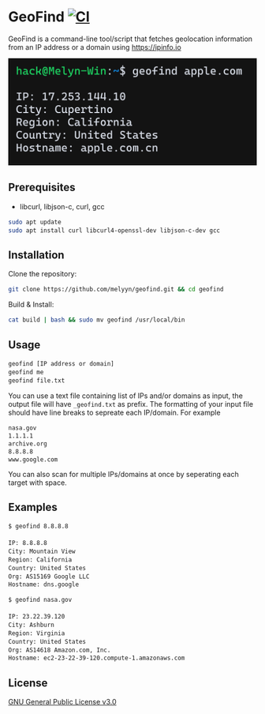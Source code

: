 # GeoFind   [![CI](https://github.com/Melyyn/geofind/actions/workflows/ci.yml/badge.svg)](https://github.com/Melyyn/geofind/actions/workflows/ci.yml)

GeoFind is a command-line tool/script that fetches geolocation information from an IP address or a domain using https://ipinfo.io

![Screenshot](/.github/screenshot.png)

## Prerequisites
- libcurl, libjson-c, curl, gcc

```bash
sudo apt update
sudo apt install curl libcurl4-openssl-dev libjson-c-dev gcc
```

## Installation
Clone the repository:
```bash
git clone https://github.com/melyyn/geofind.git && cd geofind
```

Build & Install:
```bash
cat build | bash && sudo mv geofind /usr/local/bin
```

## Usage
```bash
geofind [IP address or domain]
geofind me
geofind file.txt
```
You can use a text file containing list of IPs and/or domains as input, the output file will have `_geofind.txt` as prefix. The formatting of your input file should have line breaks to sepreate each IP/domain. For example
```
nasa.gov
1.1.1.1
archive.org
8.8.8.8
www.google.com
```

You can also scan for multiple IPs/domains at once by seperating each target with space.

## Examples
```bash
$ geofind 8.8.8.8

IP: 8.8.8.8
City: Mountain View
Region: California
Country: United States
Org: AS15169 Google LLC
Hostname: dns.google
```

```bash
$ geofind nasa.gov

IP: 23.22.39.120
City: Ashburn
Region: Virginia
Country: United States
Org: AS14618 Amazon.com, Inc.
Hostname: ec2-23-22-39-120.compute-1.amazonaws.com
```

## License
[GNU General Public License v3.0](https://github.com/Melyyn/geofind/blob/main/LICENSE)
